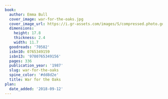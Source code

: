 ```yaml
---
book:
  author: Emma Bull
  cover_image: war-for-the-oaks.jpg
  cover_image_url: https://i.gr-assets.com/images/S/compressed.photo.goodreads.com/books/1312059051l/70582._SX98_.jpg
  dimensions:
    height: 17.8
    thickness: 2.4
    width: 11.7
  goodreads: '70582'
  isbn10: 0765349159
  isbn13: '9780765349156'
  pages: 336
  publication_year: '1987'
  slug: war-for-the-oaks
  spine_color: '#dd8d2e'
  title: War for the Oaks
plan:
  date_added: '2018-09-12'
---
```

